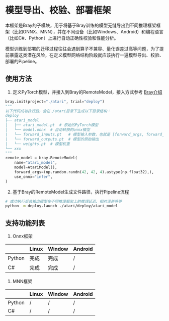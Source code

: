 # 模型导出、校验、部署框架

本框架是Bray的子模块，用于将基于Bray训练的模型无缝导出到不同推理框架框架（比如ONNX、MNN），并在不同设备（比如Windows、Android）和编程语言（比如C#、Python）上进行自动正确性校验和性能分析。

模型训练到部署的迁移过程往往会遇到算子不兼容、量化误差过高等问题，为了提前暴露这类潜在风险，在定义模型网络结构阶段就应该执行一遍模型导出、校验、部署的Pipeline。

## 使用方法

1. 定义PyTorch模型，并接入到Bray的RemoteModel，接入方式参考 [Bray介绍](../README.md)

```python
bray.init(project="./atari", trial="deploy")
"""
以下代码成功执行后，会在./atari目录下生成以下目录结构：
deploy
├── atari_model
│   ├── atari_model.pt  # 原始的PyTorch模型
│   └── model.onnx  # 自动转换的onnx模型
|   └── forward_inputs.pt   # 模型输入参数，也就是 [forward_args, forward_kwargs]
|   └── forward_outputs.pt  # 模型的原始输出
|   └── weights.pt  # 模型权重
└── xxx
"""
remote_model = bray.RemoteModel(
    name="atari_model",
    model=AtariModel(),
    forward_args=(np.random.randn(42, 42, 4).astype(np.float32),),
    use_onnx="infer",
)
```

2. 基于Bray的RemoteModel生成文件路径，执行Pipeline流程

```bash
# 成功执行后会输出模型在不同推理框架上的推理延迟、相对误差等等
python -m deploy.launch ./atari/deploy/atari_model
```

## 支持功能列表

1. Onnx框架

|    | Linux | Window | Android |
| --- | --- | --- | --- |
| Python | 完成 | 完成 | / |
| C# | 完成 | 完成 | / |

1. MNN框架

|     | Linux | Window | Android |
| --- | --- | --- | --- |
| Python | / | / | / |
| C# | / | / | / |
